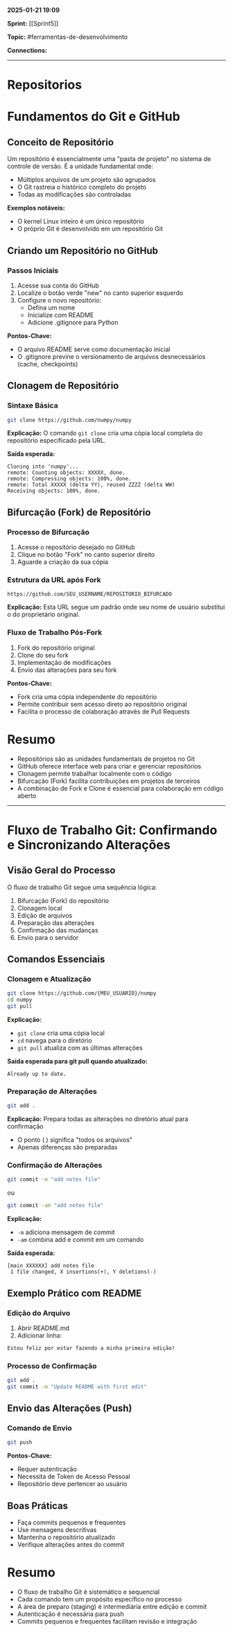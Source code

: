 
**2025-01-21 19:09**

**Sprint:** [[Sprint5]]

**Topic:** #ferramentas-de-desenvolvimento 

**Connections:** 

---
# **Repositorios**

# Fundamentos do Git e GitHub

## Conceito de Repositório
Um repositório é essencialmente uma "pasta de projeto" no sistema de controle de versão. É a unidade fundamental onde:
- Múltiplos arquivos de um projeto são agrupados
- O Git rastreia o histórico completo do projeto
- Todas as modificações são controladas

**Exemplos notáveis:**
- O kernel Linux inteiro é um único repositório
- O próprio Git é desenvolvido em um repositório Git

## Criando um Repositório no GitHub

### Passos Iniciais
1. Acesse sua conta do GitHub
2. Localize o botão verde "new" no canto superior esquerdo
3. Configure o novo repositório:
   - Defina um nome
   - Inicialize com README
   - Adicione .gitignore para Python

**Pontos-Chave:**
- O arquivo README serve como documentação inicial
- O .gitignore previne o versionamento de arquivos desnecessários (cache, checkpoints)

## Clonagem de Repositório

### Sintaxe Básica
```bash
git clone https://github.com/numpy/numpy
```

**Explicação:** O comando `git clone` cria uma cópia local completa do repositório especificado pela URL.

**Saída esperada:**
```
Cloning into 'numpy'...
remote: Counting objects: XXXXX, done.
remote: Compressing objects: 100%, done.
remote: Total XXXXX (delta YY), reused ZZZZ (delta WW)
Receiving objects: 100%, done.
```

## Bifurcação (Fork) de Repositório

### Processo de Bifurcação
1. Acesse o repositório desejado no GitHub
2. Clique no botão "Fork" no canto superior direito
3. Aguarde a criação da sua cópia

### Estrutura da URL após Fork
```
https://github.com/SEU_USERNAME/REPOSITORIO_BIFURCADO
```

**Explicação:** Esta URL segue um padrão onde seu nome de usuário substitui o do proprietário original.

### Fluxo de Trabalho Pós-Fork
1. Fork do repositório original
2. Clone do seu fork
3. Implementação de modificações
4. Envio das alterações para seu fork

**Pontos-Chave:**
- Fork cria uma cópia independente do repositório
- Permite contribuir sem acesso direto ao repositório original
- Facilita o processo de colaboração através de Pull Requests

# Resumo
- Repositórios são as unidades fundamentais de projetos no Git
- GitHub oferece interface web para criar e gerenciar repositórios
- Clonagem permite trabalhar localmente com o código
- Bifurcação (Fork) facilita contribuições em projetos de terceiros
- A combinação de Fork e Clone é essencial para colaboração em código aberto

---
# Fluxo de Trabalho Git: Confirmando e Sincronizando Alterações

## Visão Geral do Processo
O fluxo de trabalho Git segue uma sequência lógica:
1. Bifurcação (Fork) do repositório
2. Clonagem local
3. Edição de arquivos
4. Preparação das alterações
5. Confirmação das mudanças
6. Envio para o servidor

## Comandos Essenciais

### Clonagem e Atualização
```bash
git clone https://github.com/{MEU_USUARIO}/numpy
cd numpy
git pull
```

**Explicação:** 
- `git clone` cria uma cópia local
- `cd` navega para o diretório
- `git pull` atualiza com as últimas alterações

**Saída esperada para git pull quando atualizado:**
```
Already up to date.
```

### Preparação de Alterações
```bash
git add .
```

**Explicação:** Prepara todas as alterações no diretório atual para confirmação
- O ponto (.) significa "todos os arquivos"
- Apenas diferenças são preparadas

### Confirmação de Alterações
```bash
git commit -m "add notes file"
```
ou
```bash
git commit -am "add notes file"
```

**Explicação:**
- `-m` adiciona mensagem de commit
- `-am` combina add e commit em um comando

**Saída esperada:**
```
[main XXXXXX] add notes file
 1 file changed, X insertions(+), Y deletions(-)
```

## Exemplo Prático com README

### Edição do Arquivo
1. Abrir README.md
2. Adicionar linha:
```markdown
Estou feliz por estar fazendo a minha primeira edição!
```

### Processo de Confirmação
```bash
git add .
git commit -m "Update README with first edit"
```

## Envio das Alterações (Push)

### Comando de Envio
```bash
git push
```

**Pontos-Chave:**
- Requer autenticação
- Necessita de Token de Acesso Pessoal
- Repositório deve pertencer ao usuário

## Boas Práticas
- Faça commits pequenos e frequentes
- Use mensagens descritivas
- Mantenha o repositório atualizado
- Verifique alterações antes do commit

# Resumo
- O fluxo de trabalho Git é sistemático e sequencial
- Cada comando tem um propósito específico no processo
- A área de preparo (staging) é intermediária entre edição e commit
- Autenticação é necessária para push
- Commits pequenos e frequentes facilitam revisão e integração











